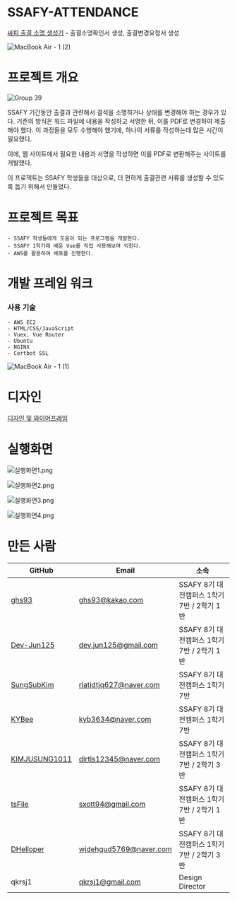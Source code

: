 # SSAFY-ATTENDANCE

[싸피 출결 소명 생성기](http://ssafy-attendance.site/) - 출결소명확인서 생성, 출결변경요청서 생성

![MacBook Air - 1 (2)](https://user-images.githubusercontent.com/62539910/210925795-d957ecef-832a-4c4f-ba98-4686d341dfb6.png)





# 프로젝트 개요

![Group 39](https://user-images.githubusercontent.com/62539910/210582869-62da9a51-24b2-485f-bcbc-9e700bb9031e.png)


SSAFY 기간동안 출결과 관련해서 결석을 소명하거나 상태를 변경해야 하는 경우가 있다. 기존의 방식은 워드 파일에 내용을 작성하고 서명한 뒤, 이를 PDF로 변경하여 제출해야 했다. 이 과정들을 모두 수행해야 했기에, 하나의 서류를 작성하는데 많은 시간이 필요했다. 

이에, 웹 사이트에서 필요한 내용과 서명을 작성하면 이를 PDF로 변환해주는 사이트를 개발했다.

이 프로젝트는 SSAFY 학생들을 대상으로, 더 편하게 출결관련 서류를 생성할 수 있도록 돕기 위해서 만들었다.

# 프로젝트 목표
```
- SSAFY 학생들에게 도움이 되는 프로그램을 개발한다.
- SSAFY 1학기때 배운 Vue를 직접 사용해보며 익힌다.
- AWS를 활용하여 배포를 진행한다.
```

# 개발 프레임 워크

### 사용 기술

```
- AWS EC2
- HTML/CSS/JavaScript
- Vuex, Vue Router
- Ubuntu
- NGINX
- Certbot SSL
```

![MacBook Air - 1 (1)](https://user-images.githubusercontent.com/62539910/210582865-74efea0e-5e2c-4ef3-bd2d-5e43aaebb7d3.png)

# 디자인

[디자인 및 와이어프레임](https://www.figma.com/file/RgprEu4VFnMOyQkcfp3WVk/ssafy-attendance-prod-version?node-id=0%3A1&t=1MnAxBN7iqFwSZ3r-1)

# 실행화면

![실행화면1.png](https://user-images.githubusercontent.com/62539910/210926077-e689836e-233f-4617-9160-91ecca5fcf4d.png)

![실행화면2.png](https://user-images.githubusercontent.com/62539910/210926081-4b63f05c-78a8-4487-8948-749621fa3dad.png)

![실행화면3.png](https://user-images.githubusercontent.com/62539910/210926082-f8d4bab7-f382-4ce6-8a72-7b18fb1cc2ef.png)

![실행화면4.png](https://user-images.githubusercontent.com/62539910/210926086-46deadb8-b0f7-4266-a823-8caaad97ea3b.png)


# 만든 사람

| GitHub | Email | 소속 |
| --- | --- | --- |
| [ghs93](https://github.com/ghs93) | ghs93@kakao.com | SSAFY 8기 대전캠퍼스 1학기 7반 / 2학기 1반 |
| [Dev-Jun125](https://github.com/Dev-Jun125) | dev.jun125@gmail.com | SSAFY 8기 대전캠퍼스 1학기 7반 / 2학기 1반 |
| [SungSubKim](https://github.com/SungSubKim) | rlatjdtjq627@naver.com | SSAFY 8기 대전캠퍼스 1학기 7반 |
| [KYBee](https://github.com/KYBee) | kyb3634@naver.com | SSAFY 8기 대전캠퍼스 1학기 7반 |
| [KIMJUSUNG1011](https://github.com/KIMJUSUNG1011) | dlrtls12345@naver.com | SSAFY 8기 대전캠퍼스 1학기 7반 / 2학기 3반 |
| [tsFile](https://github.com/tsFile) | sxott94@gmail.com | SSAFY 8기 대전캠퍼스 1학기 7반 / 2학기 1반 |
| [DHelloper](https://github.com/DHelloper) | wjdehgud5769@naver.com | SSAFY 8기 대전캠퍼스 1학기 7반 / 2학기 3반 |
| qkrsj1 | qkrsj1@gmail.com  | Design Director |
